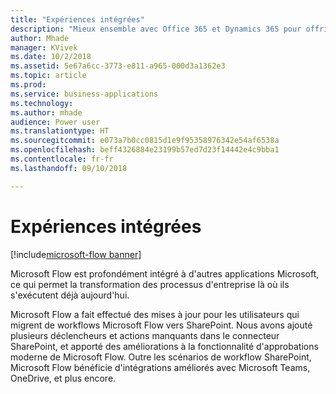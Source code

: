 ```yaml
---
title: "Expériences intégrées"
description: "Mieux ensemble avec Office 365 et Dynamics 365 pour offrir des expériences intégrées dans SharePoint, Teams, Excel et plus encore."
author: Mhade
manager: KVivek
ms.date: 10/2/2018
ms.assetid: 5e67a6cc-3773-e811-a965-000d3a1362e3
ms.topic: article
ms.prod: 
ms.service: business-applications
ms.technology: 
ms.author: mhade
audience: Power user
ms.translationtype: HT
ms.sourcegitcommit: e073a7b0cc0815d1e9f95358976342e54af6538a
ms.openlocfilehash: beff4326884e23199b57ed7d23f14442e4c9bba1
ms.contentlocale: fr-fr
ms.lasthandoff: 09/10/2018

---
```

# <a name="integrated-experiences"></a>Expériences intégrées


[!include[microsoft-flow banner](../includes/microsoft-flow.md)]

Microsoft Flow est profondément intégré à d'autres applications Microsoft, ce qui permet la transformation des processus d'entreprise là où ils s'exécutent déjà aujourd'hui.

Microsoft Flow a fait effectué des mises à jour pour les utilisateurs qui migrent de workflows Microsoft Flow vers SharePoint. Nous avons ajouté plusieurs déclencheurs et actions manquants dans le connecteur SharePoint, et apporté des améliorations à la fonctionnalité d'approbations moderne de Microsoft Flow. Outre les scénarios de workflow SharePoint, Microsoft Flow bénéficie d'intégrations améliorés avec Microsoft Teams, OneDrive, et plus encore.
